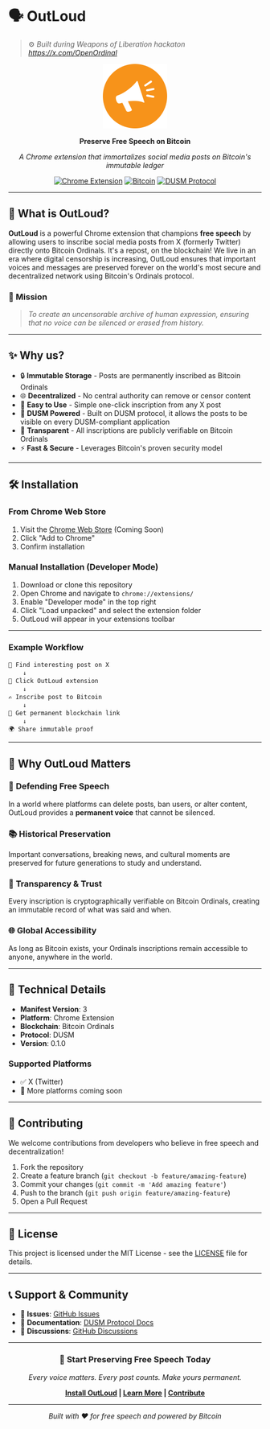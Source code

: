 # 🗣️ OutLoud

> ⚙️ _Built during Weapons of Liberation hackaton https://x.com/OpenOrdinal_

<div align="center">
  <img src="images/logo-1080.png" alt="OutLoud Logo" width="128" height="128">
  
  **Preserve Free Speech on Bitcoin**
  
  *A Chrome extension that immortalizes social media posts on Bitcoin's immutable ledger*

[![Chrome Extension](https://img.shields.io/badge/Chrome-Extension-blue?style=for-the-badge&logo=google-chrome)](https://chrome.google.com/webstore)
[![Bitcoin](https://img.shields.io/badge/Bitcoin-Blockchain-orange?style=for-the-badge&logo=bitcoin)](https://bitcoin.org)
[![DUSM Protocol](https://img.shields.io/badge/Powered%20by-DUSM-purple?style=for-the-badge)](https://dusm.gitbook.io/docs)

</div>

---

## 🚀 What is OutLoud?

**OutLoud** is a powerful Chrome extension that champions **free speech** by allowing users to inscribe social media posts from X (formerly Twitter) directly onto Bitcoin Ordinals. It's a repost, on the blockchain! We live in an era where digital censorship is increasing, OutLoud ensures that important voices and messages are preserved forever on the world's most secure and decentralized network using Bitcoin's Ordinals protocol.

### 🎯 Mission

> _To create an uncensorable archive of human expression, ensuring that no voice can be silenced or erased from history._

---

## ✨ Why us?

- 🔒 **Immutable Storage** - Posts are permanently inscribed as Bitcoin Ordinals
- 🌐 **Decentralized** - No central authority can remove or censor content
- 🔧 **Easy to Use** - Simple one-click inscription from any X post
- 💎 **DUSM Powered** - Built on DUSM protocol, it allows the posts to be visible on every DUSM-compliant application
- 🔐 **Transparent** - All inscriptions are publicly verifiable on Bitcoin Ordinals
- ⚡ **Fast & Secure** - Leverages Bitcoin's proven security model

---

## 🛠️ Installation

### From Chrome Web Store

1. Visit the [Chrome Web Store](#) (Coming Soon)
2. Click "Add to Chrome"
3. Confirm installation

### Manual Installation (Developer Mode)

1. Download or clone this repository
2. Open Chrome and navigate to `chrome://extensions/`
3. Enable "Developer mode" in the top right
4. Click "Load unpacked" and select the extension folder
5. OutLoud will appear in your extensions toolbar

---

<!--## 📖 How to Use

1. **Navigate** to any post on X (Twitter)
2. **Click** the OutLoud extension icon in your browser toolbar
3. **Select** the post you want to inscribe
4. **Confirm** the inscription (small Bitcoin transaction fee required)
5. **Verify** your inscription on the blockchain-->

### Example Workflow

```
📱 Find interesting post on X
    ↓
🔧 Click OutLoud extension
    ↓
✍️ Inscribe post to Bitcoin
    ↓
🔗 Get permanent blockchain link
    ↓
🌍 Share immutable proof
```

---

## 🌟 Why OutLoud Matters

### 📣 **Defending Free Speech**

In a world where platforms can delete posts, ban users, or alter content, OutLoud provides a **permanent voice** that cannot be silenced.

### 📚 **Historical Preservation**

Important conversations, breaking news, and cultural moments are preserved for future generations to study and understand.

### 🔬 **Transparency & Trust**

Every inscription is cryptographically verifiable on Bitcoin Ordinals, creating an immutable record of what was said and when.

### 🌐 **Global Accessibility**

As long as Bitcoin exists, your Ordinals inscriptions remain accessible to anyone, anywhere in the world.

---

## 🔧 Technical Details

- **Manifest Version**: 3
- **Platform**: Chrome Extension
- **Blockchain**: Bitcoin Ordinals
- **Protocol**: DUSM
- **Version**: 0.1.0

### Supported Platforms

- ✅ X (Twitter)
- 🔄 More platforms coming soon

---

## 🤝 Contributing

We welcome contributions from developers who believe in free speech and decentralization!

1. Fork the repository
2. Create a feature branch (`git checkout -b feature/amazing-feature`)
3. Commit your changes (`git commit -m 'Add amazing feature'`)
4. Push to the branch (`git push origin feature/amazing-feature`)
5. Open a Pull Request

---

## 📄 License

This project is licensed under the MIT License - see the [LICENSE](LICENSE) file for details.

---

## 📞 Support & Community

- 📧 **Issues**: [GitHub Issues](https://github.com/binaryck/outloud/issues)
- 📖 **Documentation**: [DUSM Protocol Docs](https://dusm.gitbook.io/docs)
- 💬 **Discussions**: [GitHub Discussions](https://github.com/binaryck/outloud/discussions)

---

<div align="center">

### 🚀 **Start Preserving Free Speech Today**

_Every voice matters. Every post counts. Make yours permanent._

**[Install OutLoud](#) | [Learn More](https://dusm.gitbook.io/docs) | [Contribute](#contributing)**

---

_Built with ❤️ for free speech and powered by Bitcoin_

</div>
